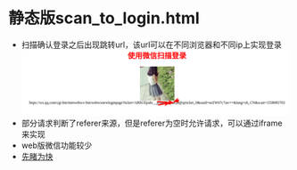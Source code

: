 # 静态版scan_to_login.html
- 扫描确认登录之后出现跳转url，该url可以在不同浏览器和不同ip上实现登录
![img](weixin01.png)
- 部分请求判断了referer来源，但是referer为空时允许请求，可以通过iframe来实现
- web版微信功能较少
- [先睹为快](https://zzzzfeng.github.io/KeePwd/wx.html)
